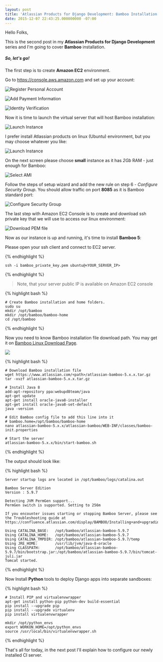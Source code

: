 ```yaml
---
layout: post
title: 'Atlassian Products for Django Development: Bamboo Installation'
date: 2015-12-07 22:43:25.000000000 -07:00
---
```

Hello Folks,

This is the second post in my **Atlassian Products for Django Development** series and I'm going to cover **Bamboo** installation.

##### So, let's go!

The first step is to create **Amazon EC2** environment.

Go to https://console.aws.amazon.com and set up your account:

![Register Personal Account](/content/images/2015/12/reg1.png)

![Add Payment Information](/content/images/2015/12/reg2.png)

![Identity Verification](/content/images/2015/12/reg3.png)

Now it is time to launch the virtual server that will host Bamboo installation:

![Launch Instance](/content/images/2015/12/launch.png)

I prefer install Atlassian products on linux (Ubuntu) environment, but you may choose whatever you like:

![Launch Instance](/content/images/2015/12/aws1.png)

On the next screen please choose **small** instance as it has *2Gb* RAM - just enough for Bamboo:

![Select AMI](/content/images/2015/12/select_os.png)

Follow the steps of setup wizard and add the new rule on step 6 - *Configure Security Group*. You should allow traffic on port **8085** as it is Bamboo standard port:

![Configure Security Group](/content/images/2015/12/security_group.png)

The last step with Amazon EC2 Console is to create and download ssh private key that we will use to access our linux environment:

![Download PEM file](/content/images/2015/12/pem.png)


Now as our instance is up and running, it's time to install **Bamboo 5**:

Please open your ssh client and connect to EC2 server.

{% endhighlight %}

    ssh -i bamboo_private_key.pem ubuntu@<YOUR_SERVER_IP>

{% endhighlight %}

> Note, that your server public IP is available on Amazon EC2 console

{% highlight bash %}

    # Create Bamboo installation and home folders.
    sudo su
    mkdir /opt/bamboo
    mkdir /opt/bamboo/bamboo-home
    cd /opt/bamboo

{% endhighlight %}

Now you need to know Bamboo installation file download path. You may get it on [Bamboo Linux Download Page](https://www.atlassian.com/software/bamboo/download/).
 
![](/content/images/2015/12/download.png)

{% highlight bash %}

    # Download Bamboo installation file 
    wget https://www.atlassian.com/<path>/atlassian-bamboo-5.x.x.tar.gz
    tar -xvzf atlassian-bamboo-5.x.x.tar.gz
    
    # Install Java 8
    add-apt-repository ppa:webupd8team/java
    apt-get update
    apt-get install oracle-java8-installer
    apt-get install oracle-java8-set-default
    java -version

    # Edit Bamboo config file to add this line into it
    # bamboo.home=/opt/bamboo/bamboo-home
    nano atlassian-bamboo-5.x.x/atlassian-bamboo/WEB-INF/classes/bamboo-init.properties

    # Start the server
    atlassian-bamboo-5.x.x/bin/start-bamboo.sh

{% endhighlight %}

The output should look like:

{% highlight bash %}

    Server startup logs are located in /opt/bamboo/logs/catalina.out

    Bamboo Server Edition
    Version : 5.9.7
                  
    Detecting JVM PermGen support...
    PermGen switch is supported. Setting to 256m

    If you encounter issues starting or stopping Bamboo Server, please see the Troubleshooting guide at https://confluence.atlassian.com/display/BAMBOO/Installing+and+upgrading+Bamboo

    Using CATALINA_BASE:   /opt/bamboo/atlassian-bamboo-5.9.7
    Using CATALINA_HOME:   /opt/bamboo/atlassian-bamboo-5.9.7
    Using CATALINA_TMPDIR: /opt/bamboo/atlassian-bamboo-5.9.7/temp
    Using JRE_HOME:        /usr/lib/jvm/java-8-oracle
    Using CLASSPATH:       /opt/bamboo/atlassian-bamboo-5.9.7/bin/bootstrap.jar:/opt/bamboo/atlassian-bamboo-5.9.7/bin/tomcat-juli.jar
    Tomcat started.

{% endhighlight %}

Now Install **Python** tools to deploy Django apps into separate sandboxes:

{% highlight bash %}

    # Install PIP and virtualenvwrapper
    apt-get install python-pip python-dev build-essential 
    pip install --upgrade pip 
    pip install --upgrade virtualenv 
    pip install virtualenvwrapper
    
    mkdir /opt/python_envs
    export WORKON_HOME=/opt/python_envs
    source /usr/local/bin/virtualenvwrapper.sh

{% endhighlight %}

That's all for today, in the next post I'll explain how to configure our newly installed CI server. 
